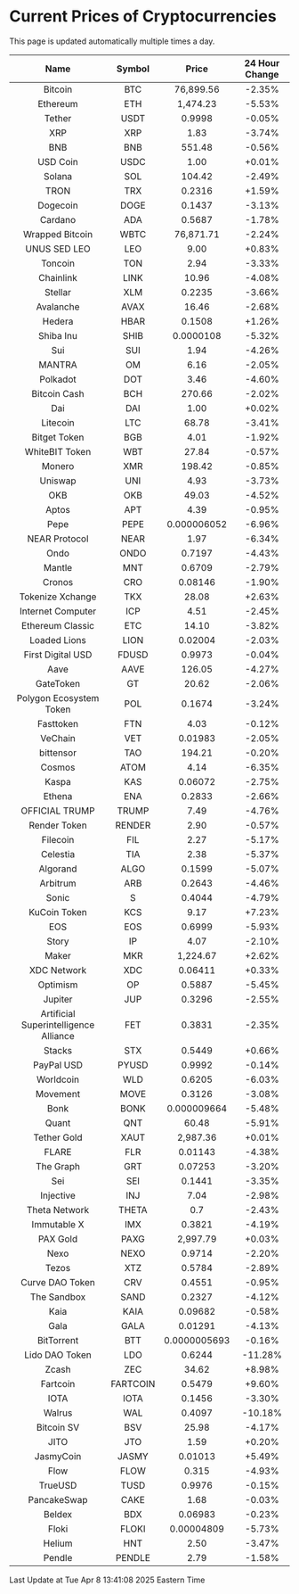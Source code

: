 # Current Prices of Cryptocurrencies
This page is updated automatically multiple times a day.

| Name | Symbol | Price | 24 Hour Change |
| :---: |:---:| :---: | :---: |
| Bitcoin | BTC | 76,899.56 | -2.35% |
| Ethereum | ETH | 1,474.23 | -5.53% |
| Tether | USDT | 0.9998 | -0.05% |
| XRP | XRP | 1.83 | -3.74% |
| BNB | BNB | 551.48 | -0.56% |
| USD Coin | USDC | 1.00 | +0.01% |
| Solana | SOL | 104.42 | -2.49% |
| TRON | TRX | 0.2316 | +1.59% |
| Dogecoin | DOGE | 0.1437 | -3.13% |
| Cardano | ADA | 0.5687 | -1.78% |
| Wrapped Bitcoin | WBTC | 76,871.71 | -2.24% |
| UNUS SED LEO | LEO | 9.00 | +0.83% |
| Toncoin | TON | 2.94 | -3.33% |
| Chainlink | LINK | 10.96 | -4.08% |
| Stellar | XLM | 0.2235 | -3.66% |
| Avalanche | AVAX | 16.46 | -2.68% |
| Hedera | HBAR | 0.1508 | +1.26% |
| Shiba Inu | SHIB | 0.0000108 | -5.32% |
| Sui | SUI | 1.94 | -4.26% |
| MANTRA | OM | 6.16 | -2.05% |
| Polkadot | DOT | 3.46 | -4.60% |
| Bitcoin Cash | BCH | 270.66 | -2.02% |
| Dai | DAI | 1.00 | +0.02% |
| Litecoin | LTC | 68.78 | -3.41% |
| Bitget Token | BGB | 4.01 | -1.92% |
| WhiteBIT Token | WBT | 27.84 | -0.57% |
| Monero | XMR | 198.42 | -0.85% |
| Uniswap | UNI | 4.93 | -3.73% |
| OKB | OKB | 49.03 | -4.52% |
| Aptos | APT | 4.39 | -0.95% |
| Pepe | PEPE | 0.000006052 | -6.96% |
| NEAR Protocol | NEAR | 1.97 | -6.34% |
| Ondo | ONDO | 0.7197 | -4.43% |
| Mantle | MNT | 0.6709 | -2.79% |
| Cronos | CRO | 0.08146 | -1.90% |
| Tokenize Xchange | TKX | 28.08 | +2.63% |
| Internet Computer | ICP | 4.51 | -2.45% |
| Ethereum Classic | ETC | 14.10 | -3.82% |
| Loaded Lions | LION | 0.02004 | -2.03% |
| First Digital USD | FDUSD | 0.9973 | -0.04% |
| Aave | AAVE | 126.05 | -4.27% |
| GateToken | GT | 20.62 | -2.06% |
| Polygon Ecosystem Token | POL | 0.1674 | -3.24% |
| Fasttoken | FTN | 4.03 | -0.12% |
| VeChain | VET | 0.01983 | -2.05% |
| bittensor | TAO | 194.21 | -0.20% |
| Cosmos | ATOM | 4.14 | -6.35% |
| Kaspa | KAS | 0.06072 | -2.75% |
| Ethena | ENA | 0.2833 | -2.66% |
| OFFICIAL TRUMP | TRUMP | 7.49 | -4.76% |
| Render Token | RENDER | 2.90 | -0.57% |
| Filecoin | FIL | 2.27 | -5.17% |
| Celestia | TIA | 2.38 | -5.37% |
| Algorand | ALGO | 0.1599 | -5.07% |
| Arbitrum | ARB | 0.2643 | -4.46% |
| Sonic | S | 0.4044 | -4.79% |
| KuCoin Token | KCS | 9.17 | +7.23% |
| EOS | EOS | 0.6999 | -5.93% |
| Story | IP | 4.07 | -2.10% |
| Maker | MKR | 1,224.67 | +2.62% |
| XDC Network | XDC | 0.06411 | +0.33% |
| Optimism | OP | 0.5887 | -5.45% |
| Jupiter | JUP | 0.3296 | -2.55% |
| Artificial Superintelligence Alliance | FET | 0.3831 | -2.35% |
| Stacks | STX | 0.5449 | +0.66% |
| PayPal USD | PYUSD | 0.9992 | -0.14% |
| Worldcoin | WLD | 0.6205 | -6.03% |
| Movement | MOVE | 0.3126 | -3.08% |
| Bonk | BONK | 0.000009664 | -5.48% |
| Quant | QNT | 60.48 | -5.91% |
| Tether Gold | XAUT | 2,987.36 | +0.01% |
| FLARE | FLR | 0.01143 | -4.38% |
| The Graph | GRT | 0.07253 | -3.20% |
| Sei | SEI | 0.1441 | -3.35% |
| Injective | INJ | 7.04 | -2.98% |
| Theta Network | THETA | 0.7 | -2.43% |
| Immutable X | IMX | 0.3821 | -4.19% |
| PAX Gold | PAXG | 2,997.79 | +0.03% |
| Nexo | NEXO | 0.9714 | -2.20% |
| Tezos | XTZ | 0.5784 | -2.89% |
| Curve DAO Token | CRV | 0.4551 | -0.95% |
| The Sandbox | SAND | 0.2327 | -4.12% |
| Kaia | KAIA | 0.09682 | -0.58% |
| Gala | GALA | 0.01291 | -4.13% |
| BitTorrent | BTT | 0.0000005693 | -0.16% |
| Lido DAO Token | LDO | 0.6244 | -11.28% |
| Zcash | ZEC | 34.62 | +8.98% |
| Fartcoin | FARTCOIN | 0.5479 | +9.60% |
| IOTA | IOTA | 0.1456 | -3.30% |
| Walrus | WAL | 0.4097 | -10.18% |
| Bitcoin SV | BSV | 25.98 | -4.17% |
| JITO | JTO | 1.59 | +0.20% |
| JasmyCoin | JASMY | 0.01013 | +5.49% |
| Flow | FLOW | 0.315 | -4.93% |
| TrueUSD | TUSD | 0.9976 | -0.15% |
| PancakeSwap | CAKE | 1.68 | -0.03% |
| Beldex | BDX | 0.06983 | -0.23% |
| Floki | FLOKI | 0.00004809 | -5.73% |
| Helium | HNT | 2.50 | -3.47% |
| Pendle | PENDLE | 2.79 | -1.58% |

Last Update at Tue Apr  8 13:41:08 2025 Eastern Time